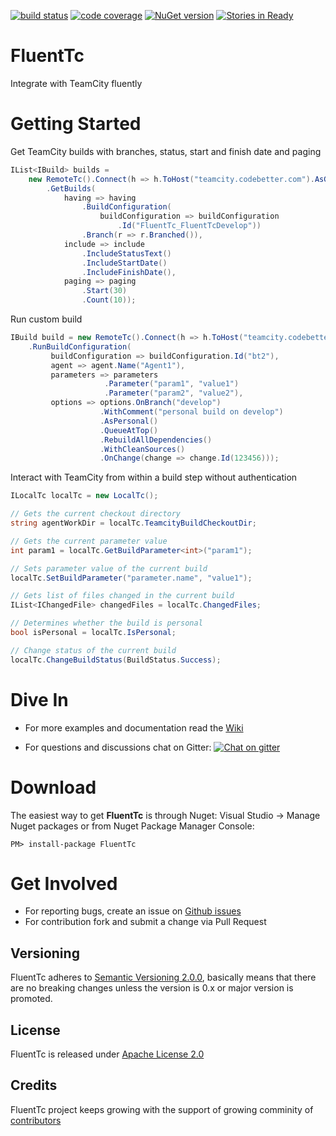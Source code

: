 [![build status](http://teamcity.codebetter.com/app/rest/builds/buildType:id:FluentTc/statusIcon)](http://teamcity.codebetter.com/viewType.html?buildTypeId=FluentTc&guest=1) [![code coverage](https://img.shields.io/teamcity/coverage/FluentTc.svg)](http://teamcity.codebetter.com/viewType.html?buildTypeId=FluentTc&guest=1) [![NuGet version](https://badge.fury.io/nu/FluentTc.svg)](https://badge.fury.io/nu/FluentTc)  [![Stories in Ready](https://badge.waffle.io/QualiSystems/FluentTc.png?label=ready&title=Ready)](https://waffle.io/QualiSystems/FluentTc)

# FluentTc 
Integrate with TeamCity fluently

# Getting Started
Get TeamCity builds with branches, status, start and finish date and paging
```C#
IList<IBuild> builds =
    new RemoteTc().Connect(h => h.ToHost("teamcity.codebetter.com").AsGuest())
        .GetBuilds(
            having => having
                .BuildConfiguration(
                    buildConfiguration => buildConfiguration
                        .Id("FluentTc_FluentTcDevelop"))
                .Branch(r => r.Branched()),
            include => include
                .IncludeStatusText()
                .IncludeStartDate()
                .IncludeFinishDate(), 
            paging => paging
                .Start(30)
                .Count(10));
```

Run custom build
```C#
IBuild build = new RemoteTc().Connect(h => h.ToHost("teamcity.codebetter.com").AsGuest())
    .RunBuildConfiguration(
         buildConfiguration => buildConfiguration.Id("bt2"), 
         agent => agent.Name("Agent1"),
         parameters => parameters
                     .Parameter("param1", "value1")
                     .Parameter("param2", "value2"),
         options => options.OnBranch("develop")
                    .WithComment("personal build on develop")
                    .AsPersonal()
                    .QueueAtTop()
                    .RebuildAllDependencies()
                    .WithCleanSources()
                    .OnChange(change => change.Id(123456)));
```

Interact with TeamCity from within a build step without authentication
```C#
ILocalTc localTc = new LocalTc();

// Gets the current checkout directory
string agentWorkDir = localTc.TeamcityBuildCheckoutDir;

// Gets the current parameter value 
int param1 = localTc.GetBuildParameter<int>("param1");

// Sets parameter value of the current build
localTc.SetBuildParameter("parameter.name", "value1");

// Gets list of files changed in the current build
IList<IChangedFile> changedFiles = localTc.ChangedFiles;

// Determines whether the build is personal
bool isPersonal = localTc.IsPersonal;

// Change status of the current build 
localTc.ChangeBuildStatus(BuildStatus.Success);
```

# Dive In

* For more examples and documentation read the [Wiki](https://github.com/QualiSystems/FluentTc/wiki)

* For questions and discussions chat on Gitter:  [![Chat on gitter](https://img.shields.io/gitter/room/QualiSystems/FluentTc.svg)](https://gitter.im/QualiSystems/FluentTc)


# Download

The easiest way to get __FluentTc__ is through Nuget: Visual Studio -> Manage Nuget packages or from Nuget Package Manager Console:
```PS
PM> install-package FluentTc
```

# Get Involved
* For reporting bugs, create an issue on [Github issues](https://github.com/QualiSystems/FluentTc/issues)
* For contribution fork and submit a change via Pull Request 

## Versioning
FluentTc adheres to [Semantic Versioning 2.0.0](http://semver.org/), basically means that there are no breaking changes unless the version is 0.x or major version is promoted. 

## License
FluentTc is released under [Apache License 2.0](https://github.com/QualiSystems/FluentTc/blob/master/LICENSE)

## Credits
FluentTc project keeps growing with the support of growing comminity of [contributors](https://github.com/QualiSystems/FluentTc/graphs/contributors)


